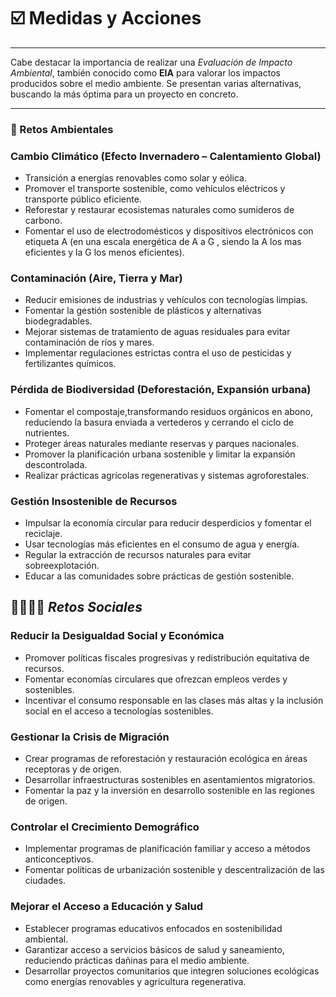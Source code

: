 # ☑️ Medidas y Acciones

---

Cabe destacar la importancia de realizar una _Evaluación de Impacto Ambiental_, también conocido como **EIA** para valorar los impactos producidos sobre el medio ambiente. Se presentan varias alternativas, buscando la más óptima para un proyecto en concreto.

---

### 🥀 Retos Ambientales

### Cambio Climático (Efecto Invernadero – Calentamiento Global)

* Transición a energías renovables como solar y eólica.
* Promover el transporte sostenible, como vehículos eléctricos y transporte público eficiente.
* Reforestar y restaurar ecosistemas naturales como sumideros de carbono.
* Fomentar el uso de electrodomésticos y dispositivos electrónicos con etiqueta A (en una escala energética de A a G , siendo la A los mas eficientes y la G los menos eficientes).

### Contaminación (Aire, Tierra y Mar)

* Reducir emisiones de industrias y vehículos con tecnologías limpias.
* Fomentar la gestión sostenible de plásticos y alternativas biodegradables.
* Mejorar sistemas de tratamiento de aguas residuales para evitar contaminación de ríos y mares.
* Implementar regulaciones estrictas contra el uso de pesticidas y fertilizantes químicos.

### Pérdida de Biodiversidad (Deforestación, Expansión urbana)

* Fomentar el compostaje,transformando residuos orgánicos en abono, reduciendo la basura enviada a vertederos y cerrando el ciclo de nutrientes.
* Proteger áreas naturales mediante reservas y parques nacionales.
* Promover la planificación urbana sostenible y limitar la expansión descontrolada.
* Realizar prácticas agrícolas regenerativas y sistemas agroforestales.


### Gestión Insostenible de Recursos

* Impulsar la economía circular para reducir desperdicios y fomentar el reciclaje.
* Usar tecnologías más eficientes en el consumo de agua y energía.
* Regular la extracción de recursos naturales para evitar sobreexplotación.
* Educar a las comunidades sobre prácticas de gestión sostenible.

## 👨‍👩‍👧‍👦 _Retos Sociales_

### Reducir la Desigualdad Social y Económica

* Promover políticas fiscales progresivas y redistribución equitativa de recursos.
* Fomentar economías circulares que ofrezcan empleos verdes y sostenibles.
* Incentivar el consumo responsable en las clases más altas y la inclusión social en el acceso a tecnologías sostenibles.

### Gestionar la Crisis de Migración

* Crear programas de reforestación y restauración ecológica en áreas receptoras y de origen.
* Desarrollar infraestructuras sostenibles en asentamientos migratorios.
* Fomentar la paz y la inversión en desarrollo sostenible en las regiones de origen.

### Controlar el Crecimiento Demográfico

* Implementar programas de planificación familiar y acceso a métodos anticonceptivos.
* Fomentar políticas de urbanización sostenible y descentralización de las ciudades.

### Mejorar el Acceso a Educación y Salud

* Establecer programas educativos enfocados en sostenibilidad ambiental.
* Garantizar acceso a servicios básicos de salud y saneamiento, reduciendo prácticas dañinas para el medio ambiente.
* Desarrollar proyectos comunitarios que integren soluciones ecológicas como energías renovables y agricultura regenerativa.





